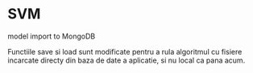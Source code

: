 # SVM
model import to MongoDB

Functiile save si load sunt modificate pentru a rula algoritmul cu fisiere incarcate directy din baza de date a aplicatie, si nu local ca pana acum. 
